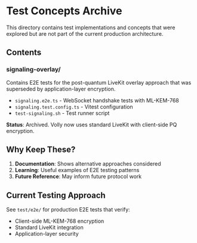 # Test Concepts Archive

This directory contains test implementations and concepts that were explored but are not part of the current production architecture.

## Contents

### signaling-overlay/

Contains E2E tests for the post-quantum LiveKit overlay approach that was superseded by application-layer encryption.

- `signaling.e2e.ts` - WebSocket handshake tests with ML-KEM-768
- `signaling.test.config.ts` - Vitest configuration
- `test-signaling.sh` - Test runner script

**Status**: Archived. Volly now uses standard LiveKit with client-side PQ encryption.

## Why Keep These?

1. **Documentation**: Shows alternative approaches considered
2. **Learning**: Useful examples of E2E testing patterns
3. **Future Reference**: May inform future protocol work

## Current Testing Approach

See `test/e2e/` for production E2E tests that verify:

- Client-side ML-KEM-768 encryption
- Standard LiveKit integration
- Application-layer security
